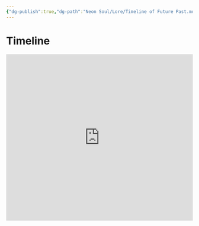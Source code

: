 ```yaml
---
{"dg-publish":true,"dg-path":"Neon Soul/Lore/Timeline of Future Past.md","permalink":"/neon-soul/lore/timeline-of-future-past/","updated":"2023-11-02T22:35:37.321-04:00"}
---
```



# Timeline
<iframe src='https://cdn.knightlab.com/libs/timeline3/latest/embed/index.html?source=1q4Zxe8fxTUhNNm5JBnB7eDkE1JMjzO6tVyzDvBWvIfk&font=Default&lang=en&timenav_position=top&initial_zoom=1' width='100%' height='450' webkitallowfullscreen mozallowfullscreen allowfullscreen frameborder='0'></iframe>